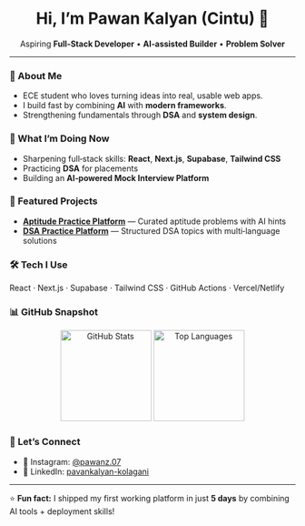 <h1 align="center">Hi, I’m Pawan Kalyan (Cintu) 👋</h1>

<p align="center">
  Aspiring <b>Full‑Stack Developer</b> • <b>AI‑assisted Builder</b> • <b>Problem Solver</b>
</p>

---

### 🚀 About Me
- ECE student who loves turning ideas into real, usable web apps.
- I build fast by combining <b>AI</b> with <b>modern frameworks</b>.
- Strengthening fundamentals through <b>DSA</b> and <b>system design</b>.

### 🌱 What I’m Doing Now
- Sharpening full‑stack skills: <b>React</b>, <b>Next.js</b>, <b>Supabase</b>, <b>Tailwind CSS</b>
- Practicing <b>DSA</b> for placements
- Building an <b>AI‑powered Mock Interview Platform</b>

### 📌 Featured Projects
- <b><a href="https://pawanaptitude.netlify.app">Aptitude Practice Platform</a></b> — Curated aptitude problems with AI hints
- <b><a href="https://pawandsa.netlify.app">DSA Practice Platform</a></b> — Structured DSA topics with multi‑language solutions

### 🛠 Tech I Use
React · Next.js · Supabase · Tailwind CSS · GitHub Actions · Vercel/Netlify

### 📊 GitHub Snapshot
<p align="center">
  <img height="160" src="https://github-readme-stats.vercel.app/api?username=Cintu07&show_icons=true&theme=transparent&rank_icon=github" alt="GitHub Stats" />
  <img height="160" src="https://github-readme-stats.vercel.app/api/top-langs/?username=Cintu07&layout=compact&theme=transparent&hide=css,html" alt="Top Languages" />
</p>

### 💬 Let’s Connect
- 📩 Instagram: <a href="https://instagram.com/pawanz.07">@pawanz.07</a>
- 💼 LinkedIn: <a href="https://www.linkedin.com/pavankalyan-kolagani/">pavankalyan-kolagani</a>

---

⭐ <b>Fun fact:</b> I shipped my first working platform in just <b>5 days</b> by combining AI tools + deployment skills!

<!-- Last updated: 2025-10-15 -->
